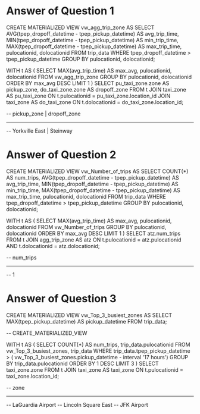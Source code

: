 # Answer of Question 1 

CREATE MATERIALIZED VIEW vw_agg_trip_zone AS
    SELECT 
        AVG(tpep_dropoff_datetime - tpep_pickup_datetime) AS avg_trip_time,
        MIN(tpep_dropoff_datetime - tpep_pickup_datetime) AS min_trip_time,
        MAX(tpep_dropoff_datetime - tpep_pickup_datetime) AS max_trip_time,
        pulocationid,
        dolocationid
    FROM trip_data
    WHERE tpep_dropoff_datetime > tpep_pickup_datetime
    GROUP BY pulocationid, dolocationid;

WITH t AS (
    SELECT
        MAX(avg_trip_time) AS max_avg,
        pulocationid,
        dolocationid 
    FROM vw_agg_trip_zone
    GROUP BY pulocationid, dolocationid
    ORDER BY max_avg DESC
    LIMIT 1
)
SELECT pu_taxi_zone.zone AS pickup_zone, do_taxi_zone.zone AS dropoff_zone
FROM t
JOIN taxi_zone AS pu_taxi_zone
    ON t.pulocationid = pu_taxi_zone.location_id
JOIN taxi_zone AS do_taxi_zone
    ON t.dolocationid = do_taxi_zone.location_id;

--   pickup_zone   | dropoff_zone
-- ------------------------------
--  Yorkville East | Steinway        

# Answer of Question 2

CREATE MATERIALIZED VIEW vw_Number_of_trips AS
    SELECT 
        COUNT(*) AS num_trips,
        AVG(tpep_dropoff_datetime - tpep_pickup_datetime) AS avg_trip_time,
        MIN(tpep_dropoff_datetime - tpep_pickup_datetime) AS min_trip_time,
        MAX(tpep_dropoff_datetime - tpep_pickup_datetime) AS max_trip_time,
        pulocationid,
        dolocationid
    FROM trip_data
    WHERE tpep_dropoff_datetime > tpep_pickup_datetime
    GROUP BY pulocationid, dolocationid;

WITH t AS (
    SELECT MAX(avg_trip_time) AS max_avg, pulocationid, dolocationid 
    FROM vw_Number_of_trips
    GROUP BY pulocationid, dolocationid
    ORDER BY max_avg DESC
    LIMIT 1
)
SELECT atz.num_trips
FROM t
JOIN agg_trip_zone AS atz
    ON t.pulocationid = atz.pulocationid AND t.dolocationid = atz.dolocationid;

--  num_trips
-- -----------
--          1

# Answer of Question 3
CREATE MATERIALIZED VIEW vw_Top_3_busiest_zones AS
    SELECT MAX(tpep_pickup_datetime) AS pickup_datetime
    FROM trip_data;

-- CREATE_MATERIALIZED_VIEW

WITH t AS (
    SELECT
        COUNT(*) AS num_trips,
        trip_data.pulocationid
    FROM vw_Top_3_busiest_zones, trip_data
    WHERE trip_data.tpep_pickup_datetime > ( vw_Top_3_busiest_zones.pickup_datetime - interval '17 hours')
    GROUP BY trip_data.pulocationid
    ORDER BY 1 DESC
    LIMIT 3
)
SELECT taxi_zone.zone
FROM t
JOIN taxi_zone AS taxi_zone
    ON t.pulocationid = taxi_zone.location_id;

--         zone
-- ---------------------
--  LaGuardia Airport
--  Lincoln Square East
--  JFK Airport

